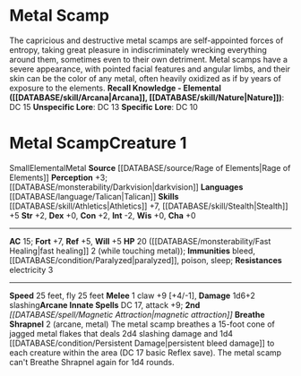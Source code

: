 ﻿---
ac: '15'
charisma: '+0'
constitution: '+2'
creature_ability:
- Breathe Shrapnel
creature_family: '[[DATABASE/monsterfamily/Elemental, Mephit|Elemental, Mephit]]'
dexterity: '+0'
element: Metal
fly_speed: '25'
fortitude: '+7'
hp: 20 ( fast healing 2 (while touching metal))
id: '2644'
immunity:
- bleed
- '[[DATABASE/condition/Paralyzed|paralyzed]]'
- '[[DATABASE/trait/Poison|poison]]'
- '[[DATABASE/trait/Sleep|sleep]]'
intelligence: '-2'
land_speed: '25'
language:
- '[[DATABASE/language/Talican|Talican]]'
level: '1'
max_speed: '25'
name: Metal Scamp
perception: '+3'
rarity: Common
reflex: '+5'
resistance:
- '[[DATABASE/trait/Electricity|electricity]] 3'
sense:
- '[[DATABASE/monsterability/Darkvision|darkvision]]'
size: Small
skill:
- '[[DATABASE/skill/Athletics|Athletics]] +7'
- '[[DATABASE/skill/Stealth|Stealth]] +5'
source: '[[DATABASE/source/Rage of Elements|Rage of Elements]]'
speed:
- 25 feet
- fly 25 feet
spell:
- '[[DATABASE/spell/Magnetic Attraction|Magnetic Attraction]]'
strength: '+2'
strength_req: '2'
strongest_save:
- Fortitude
trait:
- '[[DATABASE/trait/Elemental|Elemental]]'
- '[[DATABASE/trait/Metal|Metal]]'
type: Creature
vision: Darkvision
weakest_save:
- Reflex
- Will
will: '+5'
wisdom: '+0'

---
# Metal Scamp

The capricious and destructive metal scamps are self-appointed forces of entropy, taking great pleasure in indiscriminately wrecking everything around them, sometimes even to their own detriment. Metal scamps have a severe appearance, with pointed facial features and angular limbs, and their skin can be the color of any metal, often heavily oxidized as if by years of exposure to the elements.
**Recall Knowledge - Elemental ([[DATABASE/skill/Arcana|Arcana]], [[DATABASE/skill/Nature|Nature]])**: DC 15
**Unspecific Lore**: DC 13
**Specific Lore**: DC 10

# Metal Scamp<span class="item-type">Creature 1</span>

<span class="trait-size item-trait">Small</span><span class="item-trait">Elemental</span><span class="item-trait">Metal</span>
**Source** [[DATABASE/source/Rage of Elements|Rage of Elements]]
**Perception** +3; [[DATABASE/monsterability/Darkvision|darkvision]]
**Languages** [[DATABASE/language/Talican|Talican]]
**Skills** [[DATABASE/skill/Athletics|Athletics]] +7, [[DATABASE/skill/Stealth|Stealth]] +5
**Str** +2, **Dex** +0, **Con** +2, **Int** -2, **Wis** +0, **Cha** +0

---
**AC** 15; **Fort** +7, **Ref** +5, **Will** +5
**HP** 20 ([[DATABASE/monsterability/Fast Healing|fast healing]] 2 (while touching metal)); **Immunities** bleed, [[DATABASE/condition/Paralyzed|paralyzed]], poison, sleep; **Resistances** electricity 3

---
**Speed** 25 feet, fly 25 feet
<span class="in-box-ability">**Melee** <span class="action-icon">1</span> claw +9 [+4/-1], **Damage** 1d6+2 slashing</span>**Arcane Innate Spells** DC 17, attack +9; **2nd** _[[DATABASE/spell/Magnetic Attraction|magnetic attraction]]_
<span class="in-box-ability">**Breathe Shrapnel** <span class="action-icon">2</span> (arcane, metal) The metal scamp breathes a 15-foot cone of jagged metal flakes that deals 2d4 slashing damage and 1d4 [[DATABASE/condition/Persistent Damage|persistent bleed damage]] to each creature within the area (DC 17 basic Reflex save). The metal scamp can't Breathe Shrapnel again for 1d4 rounds.</span>